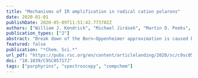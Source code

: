 ```yaml
---
title: "Mechanisms of IR amplification in radical cation polarons"
date: 2020-01-01
publishDate: 2020-05-09T11:51:42.773782Z
authors: ["William J. Kendrick", "Michael Jirásek", "Martin D. Peeks", "Gregory M. Greetham", "Igor V. Sazanovich", "Paul M. Donaldson", "Michael Towrie", "Anthony W. Parker", "Harry L. Anderson"]
publication_types: ["2"]
abstract: "Break down of the Born–Oppenheimer approximation is caused by mixing of electronic and vibrational transitions in the radical cations of some conjugated polymers, resulting in unusually intense vibrational bands known as infrared active vibrations (IRAVs). Here, we investigate the mechanism of this amplification, and show that it provides insights into intramolecular charge migration. Spectroelectrochemical time-resolved infrared (TRIR) and two-dimensional infrared (2D-IR) spectroscopies were used to investigate the radical cations of two butadiyne-linked conjugated porphyrin oligomers, a linear dimer and a cyclic hexamer. The 2D-IR spectra reveal strong coupling between all the IRAVs and the electronic π–π* polaron band. Intramolecular vibrational energy redistribution (IVR) and vibrational relaxation occur within ∼0.1–7 ps. TRIR spectra show that the transient ground state bleach (GSB) and excited state absorption (ESA) signals have anisotropies of 0.31 ± 0.07 and 0.08 ± 0.04 for the linear dimer and cyclic hexamer cations, respectively. The small TRIR anisotropy for the cyclic hexamer radical cation indicates that the vibrationally excited polaron migrates round the nanoring on a time scale faster than the measurement, i.e. within 0.5 ps, at 298 K. Density functional theory (DFT) calculations qualitatively reproduce the emergence of the IRAVs. The first singlet (S1) excited states of the neutral porphyrin oligomers exhibit similar IRAVs to the radical cations, implying that the excitons have similar electronic structures to polarons. Our results show that IRAVs originate from the strong coupling of charge redistribution to nuclear motion, and from the similar energies of electronic and vibrational transitions."
featured: false
publication: "*Chem. Sci.*"
url_pdf: "https://pubs.rsc.org/en/content/articlelanding/2020/sc/c9sc05717j"
doi: "10.1039/C9SC05717J"
tags: ["porphyrins", "spectroscopy", "compchem"]
---
```


